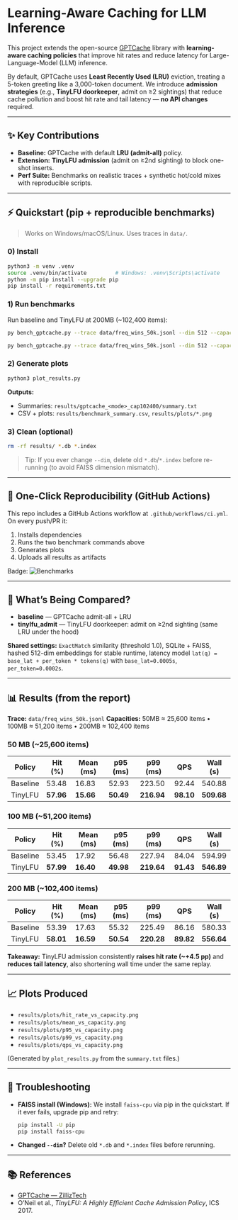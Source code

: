 # Learning-Aware Caching for LLM Inference

This project extends the open-source [GPTCache](https://github.com/zilliztech/GPTCache) library with **learning-aware caching policies** that improve hit rates and reduce latency for Large-Language-Model (LLM) inference.

By default, GPTCache uses **Least Recently Used (LRU)** eviction, treating a 5-token greeting like a 3,000-token document. We introduce **admission strategies** (e.g., **TinyLFU doorkeeper**, admit on ≥2 sightings) that reduce cache pollution and boost hit rate and tail latency — **no API changes** required.

---

## ✨ Key Contributions

* **Baseline:** GPTCache with default **LRU (admit-all)** policy.
* **Extension:** **TinyLFU admission** (admit on ≥2nd sighting) to block one-shot inserts.
* **Perf Suite:** Benchmarks on realistic traces + synthetic hot/cold mixes with reproducible scripts.

---

## ⚡ Quickstart (pip + reproducible benchmarks)

> Works on Windows/macOS/Linux. Uses traces in `data/`.

### 0) Install
```bash
python3 -m venv .venv
source .venv/bin/activate         # Windows: .venv\Scripts\activate
python -m pip install --upgrade pip
pip install -r requirements.txt
````

### 1) Run benchmarks

Run baseline and TinyLFU at 200MB (\~102,400 items):

```bash
py bench_gptcache.py --trace data/freq_wins_50k.jsonl --dim 512 --capacity 102400 --base-lat 0.0005 --per-token 0.0002 --mode baseline

py bench_gptcache.py --trace data/freq_wins_50k.jsonl --dim 512 --capacity 102400 --base-lat 0.0005 --per-token 0.0002 --mode tinylfu_admit
```

### 2) Generate plots

```bash
python3 plot_results.py
```

**Outputs:**

* Summaries: `results/gptcache_<mode>_cap102400/summary.txt`
* CSV + plots: `results/benchmark_summary.csv`, `results/plots/*.png`

### 3) Clean (optional)

```bash
rm -rf results/ *.db *.index
```

> Tip: If you ever change `--dim`, delete old `*.db`/`*.index` before re-running (to avoid FAISS dimension mismatch).

---

## 🚀 One-Click Reproducibility (GitHub Actions)

This repo includes a GitHub Actions workflow at `.github/workflows/ci.yml`.
On every push/PR it:

1. Installs dependencies
2. Runs the two benchmark commands above
3. Generates plots
4. Uploads all results as artifacts

Badge:
![Benchmarks](https://github.com/fawziabuhussin/LLM-Caching-Project/actions/workflows/ci.yml/badge.svg)

---

## 🧪 What’s Being Compared?

* **baseline** — GPTCache admit-all + LRU
* **tinylfu\_admit** — TinyLFU doorkeeper: admit on ≥2nd sighting (same LRU under the hood)

**Shared settings:** `ExactMatch` similarity (threshold 1.0), SQLite + FAISS, hashed 512-dim embeddings for stable runtime, latency model
`lat(q) = base_lat + per_token * tokens(q)` with `base_lat=0.0005s`, `per_token=0.0002s`.

---

## 📊 Results (from the report)

**Trace:** `data/freq_wins_50k.jsonl`
**Capacities:** 50MB ≈ 25,600 items • 100MB ≈ 51,200 items • 200MB ≈ 102,400 items

### 50 MB (\~25,600 items)

| Policy   | Hit (%)   | Mean (ms) | p95 (ms)  | p99 (ms)   | QPS       | Wall (s)   |
| -------- | --------- | --------- | --------- | ---------- | --------- | ---------- |
| Baseline | 53.48     | 16.83     | 52.93     | 223.50     | 92.44     | 540.88     |
| TinyLFU  | **57.96** | **15.66** | **50.49** | **216.94** | **98.10** | **509.68** |

### 100 MB (\~51,200 items)

| Policy   | Hit (%)   | Mean (ms) | p95 (ms)  | p99 (ms)   | QPS       | Wall (s)   |
| -------- | --------- | --------- | --------- | ---------- | --------- | ---------- |
| Baseline | 53.45     | 17.92     | 56.48     | 227.94     | 84.04     | 594.99     |
| TinyLFU  | **57.99** | **16.40** | **49.98** | **219.64** | **91.43** | **546.89** |

### 200 MB (\~102,400 items)

| Policy   | Hit (%)   | Mean (ms) | p95 (ms)  | p99 (ms)   | QPS       | Wall (s)   |
| -------- | --------- | --------- | --------- | ---------- | --------- | ---------- |
| Baseline | 53.39     | 17.63     | 55.32     | 225.49     | 86.16     | 580.33     |
| TinyLFU  | **58.01** | **16.59** | **50.54** | **220.28** | **89.82** | **556.64** |

**Takeaway:** TinyLFU admission consistently **raises hit rate (\~+4.5 pp)** and **reduces tail latency**, also shortening wall time under the same replay.

---

## 📈 Plots Produced

* `results/plots/hit_rate_vs_capacity.png`
* `results/plots/mean_vs_capacity.png`
* `results/plots/p95_vs_capacity.png`
* `results/plots/p99_vs_capacity.png`
* `results/plots/qps_vs_capacity.png`

(Generated by `plot_results.py` from the `summary.txt` files.)

---

## 🧰 Troubleshooting

* **FAISS install (Windows):** We install `faiss-cpu` via pip in the quickstart. If it ever fails, upgrade pip and retry:

  ```bash
  pip install -U pip
  pip install faiss-cpu
  ```

* **Changed `--dim`?** Delete old `*.db` and `*.index` files before rerunning.

---

## 📚 References

* [GPTCache — ZillizTech](https://github.com/zilliztech/GPTCache)
* O’Neil et al., *TinyLFU: A Highly Efficient Cache Admission Policy*, ICS 2017.

```

